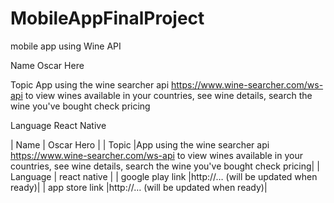 # MobileAppFinalProject
mobile app using Wine API

Name
Oscar Here

Topic
App using the wine searcher api https://www.wine-searcher.com/ws-api 
to view wines available in your countries, 
see wine details, 
search the wine you've bought
check pricing

Language
React Native

| Name        | Oscar Hero           |
| Topic |App using the wine searcher api https://www.wine-searcher.com/ws-api 
          to view wines available in your countries, 
          see wine details, 
            search the wine you've bought
              check pricing|
| Language      | react native |
| google play link   |http://… (will be updated when ready)|
| app store link |http://… (will be updated when ready)|
